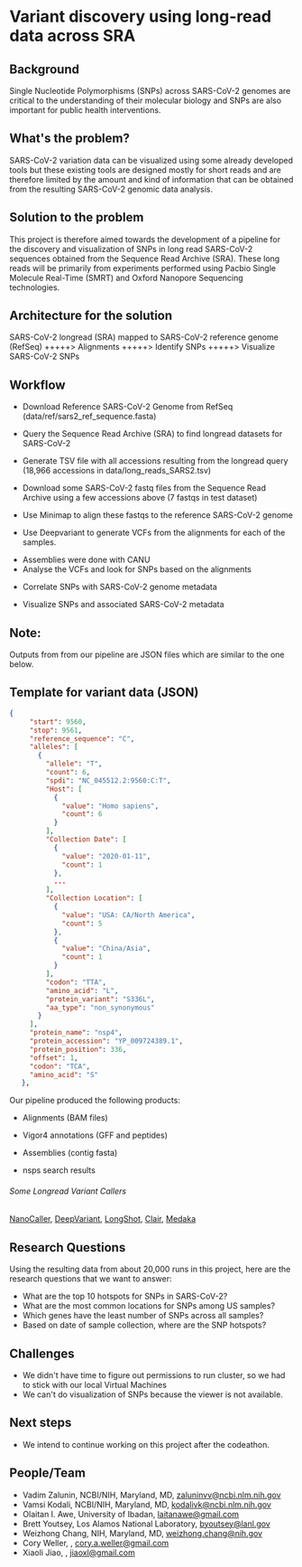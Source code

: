 # Variant discovery using long-read data across SRA

## Background
Single Nucleotide Polymorphisms (SNPs) across SARS-CoV-2 genomes are critical to the understanding of their molecular biology and SNPs are also important for public health interventions.

## What's the problem?
SARS-CoV-2 variation data can be visualized using some already developed tools but these existing tools are designed mostly for short reads and are therefore limited by the amount and kind of information that can be obtained from the resulting SARS-CoV-2 genomic data analysis.

## Solution to the problem
This project is therefore aimed towards the development of a pipeline for the discovery and visualization of SNPs in long read SARS-CoV-2 sequences obtained from the Sequence Read Archive (SRA). These long reads will be primarily from experiments performed using Pacbio Single Molecule Real-Time (SMRT) and Oxford Nanopore Sequencing technologies.

## Architecture for the solution

SARS-CoV-2 longread (SRA) mapped to SARS-CoV-2 reference genome (RefSeq) +++++> Alignments +++++> Identify SNPs +++++> Visualize SARS-CoV-2 SNPs

## Workflow
+ Download Reference SARS-CoV-2 Genome from RefSeq (data/ref/sars2_ref_sequence.fasta)
- Query the Sequence Read Archive (SRA) to find longread datasets for SARS-CoV-2
+ Generate TSV file with all accessions resulting from the longread query (18,966 accessions in data/long_reads_SARS2.tsv)
- Download some SARS-CoV-2 fastq files from the Sequence Read Archive using a few accessions above (7 fastqs in test dataset)
+ Use Minimap to align these fastqs to the reference SARS-CoV-2 genome
- Use Deepvariant to generate VCFs from the alignments for each of the samples.
+ Assemblies were done with CANU
+ Analyse the VCFs and look for SNPs based on the alignments
- Correlate SNPs with SARS-CoV-2 genome metadata
+ Visualize SNPs and associated SARS-CoV-2 metadata

## Note:
Outputs from from our pipeline are JSON files which are similar to the one below.


## Template for variant data (JSON)
```json
{
     "start": 9560,
     "stop": 9561,
     "reference_sequence": "C",
     "alleles": [
       {
         "allele": "T",
         "count": 6,
         "spdi": "NC_045512.2:9560:C:T",
         "Host": [
           {
             "value": "Homo sapiens",
             "count": 6
           }
         ],
         "Collection Date": [
           {
             "value": "2020-01-11",
             "count": 1
           },
           ...
         ],
         "Collection Location": [
           {
             "value": "USA: CA/North America",
             "count": 5
           },
           {
             "value": "China/Asia",
             "count": 1
           }
         ],
         "codon": "TTA",
         "amino_acid": "L",
         "protein_variant": "S336L",
         "aa_type": "non_synonymous"
       }
     ],
     "protein_name": "nsp4",
     "protein_accession": "YP_009724389.1",
     "protein_position": 336,
     "offset": 1,
     "codon": "TCA",
     "amino_acid": "S"
   },
```

Our pipeline produced the following products:
+ Alignments (BAM files)
- Vigor4 annotations (GFF and peptides)
+ Assemblies (contig fasta)
- nsps search results

###### Some Longread Variant Callers
[NanoCaller](https://github.com/WGLab/NanoCaller), [DeepVariant](https://github.com/google/deepvariant), [LongShot](https://github.com/pjedge/longshot), [Clair](https://github.com/HKU-BAL/Clair), [Medaka](https://github.com/nanoporetech/medaka)

## Research Questions
Using the resulting data from about 20,000 runs in this project, here are the research questions that we want to answer:
- What are the top 10 hotspots for SNPs in SARS-CoV-2?
- What are the most common locations for SNPs among US samples?
- Which genes have the least number of SNPs across all samples?
- Based on date of sample collection, where are the SNP hotspots?

## Challenges
+ We didn't have time to figure out permissions to run cluster, so we had to stick with our local Virtual Machines
+ We can't do visualization of SNPs because the viewer is not available.

## Next steps
+ We intend to continue working on this project after the codeathon.

## People/Team
+ Vadim Zalunin, NCBI/NIH, Maryland, MD, zaluninvv@ncbi.nlm.nih.gov
+ Vamsi Kodali, NCBI/NIH, Maryland, MD, kodalivk@ncbi.nlm.nih.gov
+ Olaitan I. Awe, University of Ibadan, laitanawe@gmail.com
+ Brett Youtsey, Los Alamos National Laboratory, byoutsey@lanl.gov
+ Weizhong Chang, NIH, Maryland, MD, weizhong.chang@nih.gov
+ Cory Weller, <Affiliation>, cory.a.weller@gmail.com
+ Xiaoli Jiao, <Affiliation>, jiaoxl@gmail.com
